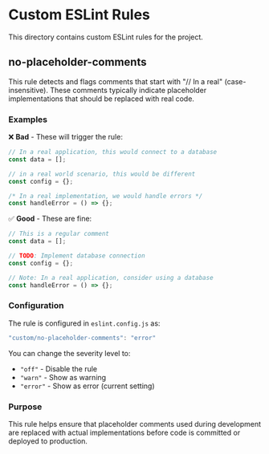 # Custom ESLint Rules

This directory contains custom ESLint rules for the project.

## no-placeholder-comments

This rule detects and flags comments that start with "// In a real" (case-insensitive). These comments typically indicate placeholder implementations that should be replaced with real code.

### Examples

❌ **Bad** - These will trigger the rule:
```javascript
// In a real application, this would connect to a database
const data = [];

// in a real world scenario, this would be different
const config = {};

/* In a real implementation, we would handle errors */
const handleError = () => {};
```

✅ **Good** - These are fine:
```javascript
// This is a regular comment
const data = [];

// TODO: Implement database connection
const config = {};

// Note: In a real application, consider using a database
const handleError = () => {};
```

### Configuration

The rule is configured in `eslint.config.js` as:
```javascript
"custom/no-placeholder-comments": "error"
```

You can change the severity level to:
- `"off"` - Disable the rule
- `"warn"` - Show as warning
- `"error"` - Show as error (current setting)

### Purpose

This rule helps ensure that placeholder comments used during development are replaced with actual implementations before code is committed or deployed to production.